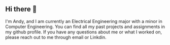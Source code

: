 ## Hi there 👋

I'm Andy, and I am currently an Electrical Engineering major with a minor in Computer Engineering. You can find all my past projects and assignments in my github profile. If you have any questions about me or what I worked on, please reach out to me through email or Linkdin. 

<!--
**ansterw1/ansterw1** is a ✨ _special_ ✨ repository because its `README.md` (this file) appears on your GitHub profile.

Here are some ideas to get you started:

- 🔭 I’m currently working on ...
- 🌱 I’m currently learning ...
- 👯 I’m looking to collaborate on ...
- 🤔 I’m looking for help with ...
- 💬 Ask me about ...
- 📫 How to reach me: ...
- 😄 Pronouns: ...
- ⚡ Fun fact: ...
-->
